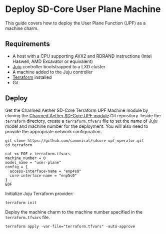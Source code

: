 # Deploy SD-Core User Plane Machine

This guide covers how to deploy the User Plane Function (UPF) as a machine charm.

## Requirements

- A host with a CPU supporting AVX2 and RDRAND instructions (Intel Haswell, AMD Excavator or equivalent)
- [Juju][Juju] controller bootstrapped to a LXD cluster
- A machine added to the Juju controller
-  [Terraform][Terraform] installed
- Git

## Deploy

Get the Charmed Aether SD-Core Terraform UPF Machine module by cloning the [Charmed Aether SD-Core UPF module][Charmed Aether SD-Core UPF module] Git repository. Inside the `terraform` directory, create a `terraform.tfvars` file to set the name of Juju model and machine number for the deployment. You will also need to provide the appropriate network configuration.

```console
git clone https://github.com/canonical/sdcore-upf-operator.git
cd terraform

cat << EOF > terraform.tfvars
machine_number = 0
model_name = "user-plane"
config = {
  access-interface-name = "enp4s0"
  core-interface-name = "enp5s0"
}
EOF
```

Initialize Juju Terraform provider:

```console
terraform init
```

Deploy the machine charm to the machine number specified in the `terraform.tfvars` file.

```console
terraform apply -var-file="terraform.tfvars" -auto-approve
```

[Charmed Aether SD-Core UPF module]: https://github.com/canonical/sdcore-upf-operator/
[Juju]: https://juju.is
[Terraform]: https://www.terraform.io/
